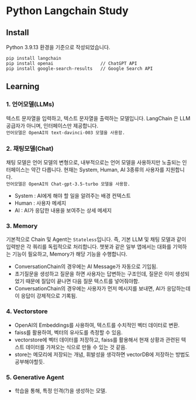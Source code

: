 # Python Langchain Study

## Install

Python 3.9.13 환경을 기준으로 작성되었습니다.

```commandline
pip install langchain
pip install openai                  // ChatGPT API
pip install google-search-results   // Google Search API
```

## Learning

### 1. 언어모델(LLMs)

텍스트 문자열을 입력하고, 텍스트 문자열을 출력하는 모델입니다.
LangChain 은 LLM 공급자가 아니며, 인터페이스만 제공합니다.  
`언어모델은 OpenAI의 text-davinci-003 모델을 사용함.`

### 2. 채팅모델(Chat)

채팅 모델은 언어 모델의 변형으로, 내부적으로는 언어 모델을 사용하지만 노출되는 인터페이스는 약간 다릅니다.
현재는 System, Human, AI 3종류의 사용자를 지원합니다.  
`언어모델은 OpenAI의 Chat-gpt-3.5-turbo 모델을 사용함.`

- System : AI에게 해야 할 일을 알려주는 배경 컨텍스트
- Human : 사용자 메세지
- AI : AI가 응답한 내용을 보여주는 상세 메세지

### 3. Memory

기본적으로 Chain 및 Agent는 `Stateless`입니다.
즉, 기본 LLM 및 채팅 모델과 같이 입력받은 각 쿼리를 독립적으로 처리합니다.
챗봇과 같은 일부 앱에서는 대화를 기억하는 기능이 필요하고, Memory가 해당 기능을 수행합니다.

- ConversationChain의 경우에는 AI Message가 자동으로 기입됨.
- 초기질문을 생성하고 질문을 하면 사용자는 답변하는 구조인데,
질문은 이미 생성되었기 때문에 질답이 끝나면 다음 질문 텍스트를 넣어줘야함.
- ConversationChain의 경우에는 사용자가 먼저 메시지를 보내면, AI가 응답하는데 이 응답이 강제적으로 기록됨.

### 4. Vectorstore

- OpenAI의 Embeddings를 사용하여, 텍스트를 수치적인 벡터 데이터로 변환.
- faiss를 활용하여, 벡터의 유사도를 측정할 수 있음.
- vectorstore에 벡터 데이터를 저장하고, faiss를 활용해서 현재 상황과 관련된 텍스트 데이터를 가져오는 식으로 만들 수 있는 것 같음.
- store는 메모리에 저장되는 개념, 휘발성을 생각하면 vectorDB에 저장하는 방법도 공부해야할듯.

### 5. Generative Agent

- 학습을 통해, 특정 인격(?)을 생성하는 모델.


